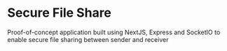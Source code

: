 # Secure File Share

Proof-of-concept application built using NextJS, Express and SocketIO to enable secure file sharing between sender and receiver
